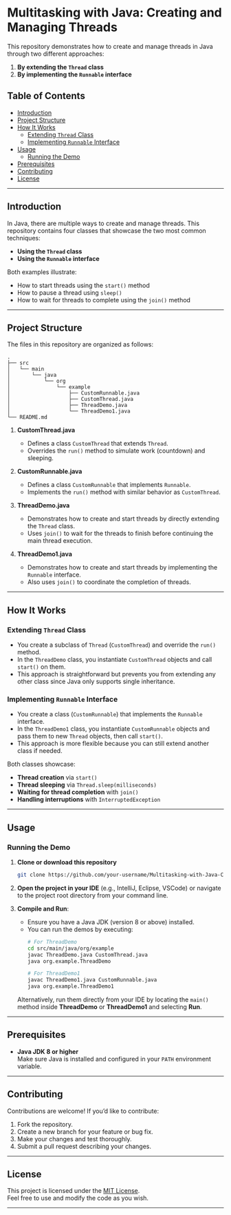# Multitasking with Java: Creating and Managing Threads

This repository demonstrates how to create and manage threads in Java through two different approaches:

1. **By extending the `Thread` class**  
2. **By implementing the `Runnable` interface**

## Table of Contents
- [Introduction](#introduction)
- [Project Structure](#project-structure)
- [How It Works](#how-it-works)
  - [Extending `Thread` Class](#extending-thread-class)
  - [Implementing `Runnable` Interface](#implementing-runnable-interface)
- [Usage](#usage)
  - [Running the Demo](#running-the-demo)
- [Prerequisites](#prerequisites)
- [Contributing](#contributing)
- [License](#license)

---

## Introduction

In Java, there are multiple ways to create and manage threads. This repository contains four classes that showcase the two most common techniques:

- **Using the `Thread` class**  
- **Using the `Runnable` interface**  

Both examples illustrate:
- How to start threads using the `start()` method
- How to pause a thread using `sleep()`
- How to wait for threads to complete using the `join()` method

---

## Project Structure

The files in this repository are organized as follows:

```
.
├── src
│   └── main
│       └── java
│           └── org
│               └── example
│                   ├── CustomRunnable.java
│                   ├── CustomThread.java
│                   ├── ThreadDemo.java
│                   └── ThreadDemo1.java
└── README.md
```

1. **CustomThread.java**  
   - Defines a class `CustomThread` that extends `Thread`.  
   - Overrides the `run()` method to simulate work (countdown) and sleeping.

2. **CustomRunnable.java**  
   - Defines a class `CustomRunnable` that implements `Runnable`.  
   - Implements the `run()` method with similar behavior as `CustomThread`.

3. **ThreadDemo.java**  
   - Demonstrates how to create and start threads by directly extending the `Thread` class.  
   - Uses `join()` to wait for the threads to finish before continuing the main thread execution.

4. **ThreadDemo1.java**  
   - Demonstrates how to create and start threads by implementing the `Runnable` interface.  
   - Also uses `join()` to coordinate the completion of threads.

---

## How It Works

### Extending `Thread` Class
- You create a subclass of `Thread` (`CustomThread`) and override the `run()` method.
- In the `ThreadDemo` class, you instantiate `CustomThread` objects and call `start()` on them.  
- This approach is straightforward but prevents you from extending any other class since Java only supports single inheritance.

### Implementing `Runnable` Interface
- You create a class (`CustomRunnable`) that implements the `Runnable` interface.
- In the `ThreadDemo1` class, you instantiate `CustomRunnable` objects and pass them to new `Thread` objects, then call `start()`.
- This approach is more flexible because you can still extend another class if needed.

Both classes showcase:
- **Thread creation** via `start()`
- **Thread sleeping** via `Thread.sleep(milliseconds)`
- **Waiting for thread completion** with `join()`
- **Handling interruptions** with `InterruptedException`

---

## Usage

### Running the Demo

1. **Clone or download this repository**  
   ```bash
   git clone https://github.com/your-username/Multitasking-with-Java-Creating-and-Managing-Threads.git
   ```
2. **Open the project in your IDE** (e.g., IntelliJ, Eclipse, VSCode) or navigate to the project root directory from your command line.

3. **Compile and Run**:
   - Ensure you have a Java JDK (version 8 or above) installed.
   - You can run the demos by executing:
     ```bash
     # For ThreadDemo
     cd src/main/java/org/example
     javac ThreadDemo.java CustomThread.java
     java org.example.ThreadDemo

     # For ThreadDemo1
     javac ThreadDemo1.java CustomRunnable.java
     java org.example.ThreadDemo1
     ```

   Alternatively, run them directly from your IDE by locating the `main()` method inside **ThreadDemo** or **ThreadDemo1** and selecting **Run**.

---

## Prerequisites

- **Java JDK 8 or higher**  
  Make sure Java is installed and configured in your `PATH` environment variable.

---

## Contributing

Contributions are welcome! If you’d like to contribute:

1. Fork the repository.
2. Create a new branch for your feature or bug fix.
3. Make your changes and test thoroughly.
4. Submit a pull request describing your changes.

---

## License

This project is licensed under the [MIT License](LICENSE).  
Feel free to use and modify the code as you wish.

---

